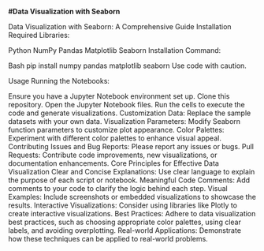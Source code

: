 **#Data Visualization with Seaborn**

Data Visualization with Seaborn: A Comprehensive Guide
Installation
Required Libraries:

Python
NumPy
Pandas
Matplotlib
Seaborn
Installation Command:

Bash
pip install numpy pandas matplotlib seaborn
Use code with caution.

Usage
Running the Notebooks:

Ensure you have a Jupyter Notebook environment set up.
Clone this repository.
Open the Jupyter Notebook files.
Run the cells to execute the code and generate visualizations.
Customization
Data: Replace the sample datasets with your own data.
Visualization Parameters: Modify Seaborn function parameters to customize plot appearance.
Color Palettes: Experiment with different color palettes to enhance visual appeal.
Contributing
Issues and Bug Reports: Please report any issues or bugs.
Pull Requests: Contribute code improvements, new visualizations, or documentation enhancements.
Core Principles for Effective Data Visualization
Clear and Concise Explanations: Use clear language to explain the purpose of each script or notebook.
Meaningful Code Comments: Add comments to your code to clarify the logic behind each step.
Visual Examples: Include screenshots or embedded visualizations to showcase the results.
Interactive Visualizations: Consider using libraries like Plotly to create interactive visualizations.
Best Practices: Adhere to data visualization best practices, such as choosing appropriate color palettes, using clear labels, and avoiding overplotting.
Real-world Applications: Demonstrate how these techniques can be applied to real-world problems.
